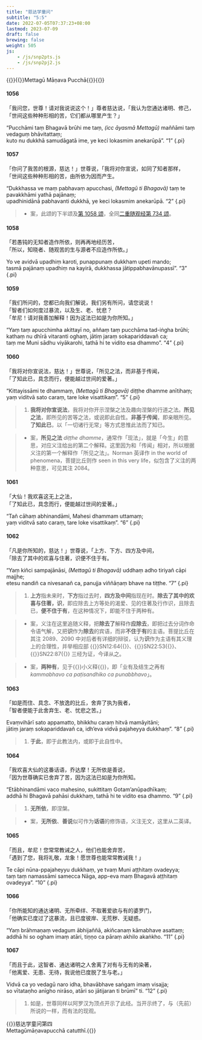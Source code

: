 ```yaml
---
title: "慈达学童问"
subtitle: "5:5"
date: 2022-07-05T07:37:23+08:00
lastmod: 2023-07-09
draft: false
brewing: false
weight: 505
js:
    - /js/snp2pts.js
    - /js/snp2pj2.js
---
```



{{<subtitle>}}{{<suttalink src="snp5.5">}}Mettagū Māṇava Pucchā{{</suttalink>}}{{</subtitle>}}

#### 1056

「我问您，世尊！请对我说说这个！」尊者慈达说，「我认为您通达诸明、修己，  
「世间这些种种形相的苦，它们都从哪里产生？」

“Pucchāmi taṃ Bhagavā brūhi me taṃ, <i>(icc āyasmā Mettagū)</i> maññāmi taṃ vedaguṃ bhāvitattaṃ;  
kuto nu dukkhā samudāgatā ime, ye keci lokasmim anekarūpā”. <q>1</q>
{.pi}

#### 1057

「你问了我苦的根源，慈达！」世尊说，「我将对你宣说，如同了知者那样，  
「世间这些种种形相的苦，由所依为因而产生。

“Dukkhassa ve maṃ pabhavaṃ apucchasi, <i>(Mettagū ti Bhagavā)</i> taṃ te pavakkhāmi yathā pajānaṃ;  
upadhinidānā pabhavanti dukkhā, ye keci lokasmim anekarūpā. <q>2</q>
{.pi}

> - 案，此颂的下半颂及[第 1058 颂](#1058)，全同[二重随观经第 734 颂](../312/#734)。

#### 1058

「若愚钝的无知者造作所依，则再再地经历苦，  
「所以，知晓者、随观苦的生与源者不应造作所依。」

Yo ve avidvā upadhiṃ karoti, punappunaṃ dukkham upeti mando;  
tasmā pajānaṃ upadhiṃ na kayirā, dukkhassa jātippabhavānupassī”. <q>3</q>
{.pi}

#### 1059

「我们所问的，您都已向我们解说，我们另有所问，请您说说！  
「智者们如何度过暴流，以及生、老、忧悲？  
「牟尼！请对我善加解释！因为这法已如是为你所知。」

“Yaṃ taṃ apucchimha akittayī no, aññaṃ taṃ pucchāma tad-iṅgha brūhi;  
kathaṃ nu dhīrā vitaranti oghaṃ, jātiṃ jaraṃ sokapariddavañ ca;  
taṃ me Muni sādhu viyākarohi, tathā hi te vidito esa dhammo”. <q>4</q>
{.pi}

#### 1060

「我将对你宣说法，慈达！」世尊说，「所见之法，而非基于传闻，  
「了知此已，具念而行，便能越过世间的爱著。」

“Kittayissāmi te dhammaṃ, <i>(Mettagū ti Bhagavā)</i> diṭṭhe dhamme anītihaṃ;  
yaṃ viditvā sato caraṃ, tare loke visattikaṃ”. <q>5</q>
{.pi}

> 1. **我将对你宣说法**，我将对你开示涅槃之法及趣向涅槃的行道之法。**所见之法**，即所见的苦等之法，或说即此自性。**非基于传闻**，即亲眼所见。**了知此已**，以「一切诸行无常」等方式思惟此法而了知已。

> - 案，**所见之法** *diṭṭhe dhamme*，通常作「现法」，就是「今生」的意思，对应义注给出的第二个解释。这里因为和「传闻」相对，所以根据义注的第一个解释作「所见之法」。Norman 英译作 in the world of phenomena，菩提比丘则作 seen in this very life，似包含了义注的两种意思，可见其注 2084。

#### 1061

「大仙！我欢喜这无上之法，  
「了知此已，具念而行，便能越过世间的爱著。」

“Tañ cāhaṃ abhinandāmi, Mahesi dhammam uttamaṃ;  
yaṃ viditvā sato caraṃ, tare loke visattikaṃ”. <q>6</q>
{.pi}

#### 1062

「凡是你所知的，慈达！」世尊说，「上方、下方、四方及中间，  
「除去了其中的欢喜与住著，识便不住于有。

“Yaṃ kiñci sampajānāsi, <i>(Mettagū ti Bhagavā)</i> uddhaṃ adho tiriyañ cāpi majjhe;  
etesu nandiñ ca nivesanañ ca, panujja viññāṇaṃ bhave na tiṭṭhe. <q>7</q>
{.pi}

> 1. **上方**指未来时，**下方**指过去时，**四方及中间**指现在时。**除去了其中的欢喜与住著，识**，即应除去上方等处的渴爱、见的住著及行作识，且除去已，**便不住于有**，在这种情况下，即能不住于两种有。

> - 案，义注在这里追随义释，把**除去了**解释作**应除去**，即把过去分词作命令语气解，又把**识**作为**除去**的宾语，而非**不住于有**的主语。菩提比丘在其注 2089、2090 中对后者有详细的辩驳，认为**识**作为主语有其义理上的合理性，并举相应部 {{<suttalink src="sn12.64">}}SN12:64{{</suttalink>}}、{{<suttalink src="sn22.53">}}SN22:53{{</suttalink>}}、{{<suttalink src="sn22.87">}}SN22:87{{</suttalink>}} 三经为证，今译从之。

> - 案，**两种有**，见于{{<suttalink src="cnd8">}}小义释{{</suttalink>}}，即「业有及结生之再有 *kammabhavo ca paṭisandhiko ca punabbhavo*」。

#### 1063

「如是而住、具念、不放逸的比丘，舍弃了执为我者，  
「智者便能于此舍弃生、老、忧悲之苦。」

Evaṃvihārī sato appamatto, bhikkhu caraṃ hitvā mamāyitāni;  
jātiṃ jaraṃ sokapariddavañ ca, idh’eva vidvā pajaheyya dukkhaṃ”. <q>8</q>
{.pi}

> 1. **于此**，即于此教法内，或即于此自性中。

#### 1064

「我欢喜大仙的这番话语，乔达摩！无所依是善说，  
「因为世尊确实已舍弃了苦，因为这法已如是为你所知。

“Etābhinandāmi vaco mahesino, sukittitaṃ Gotam’anūpadhīkaṃ;  
addhā hi Bhagavā pahāsi dukkhaṃ, tathā hi te vidito esa dhammo. <q>9</q>
{.pi}

> 1. **无所依**，即涅槃。

> - 案，**无所依**、**善说**似可作为**话语**的修饰语，义注无文，这里从二英译。

#### 1065

「而且，牟尼！您常常教诫之人，他们也能舍弃苦，  
「遇到了您，我将礼敬，龙象！愿世尊也能常常教诫我！」

Te cāpi nūna-ppajaheyyu dukkhaṃ, ye tvaṃ Muni aṭṭhitaṃ ovadeyya;  
taṃ taṃ namassāmi samecca Nāga, app-eva maṃ Bhagavā aṭṭhitaṃ ovadeyya”. <q>10</q>
{.pi}

#### 1066

「你所能知的通达诸明、无所牵绊、不取著爱欲与有的婆罗门，  
「他确实已度过了这暴流，且已度彼岸、无荒秽、无疑惑。

“Yaṃ brāhmaṇaṃ vedagum ābhijaññā, akiñcanaṃ kāmabhave asattaṃ;  
addhā hi so ogham imaṃ atāri, tiṇṇo ca pāraṃ akhilo akaṅkho. <q>11</q>
{.pi}

#### 1067

「而且于此，这智者、通达诸明之人舍离了对有与无有的染著，  
「他离爱、无患、无待，我说他已度脱了生与老。」

Vidvā ca yo vedagū naro idha, bhavābhave saṅgam imaṃ visajja;  
so vītataṇho anīgho nirāso, atāri so jātijaran ti brūmī” ti. <q>12</q>
{.pi}

> 1. 如是，世尊同样以阿罗汉为顶点开示了此经。当开示终了，与（先前）所说的一样，而有法的现观。


{{<eof>}}慈达学童问第四<br>Mettagūmāṇavapucchā catutthī.{{</eof>}}
